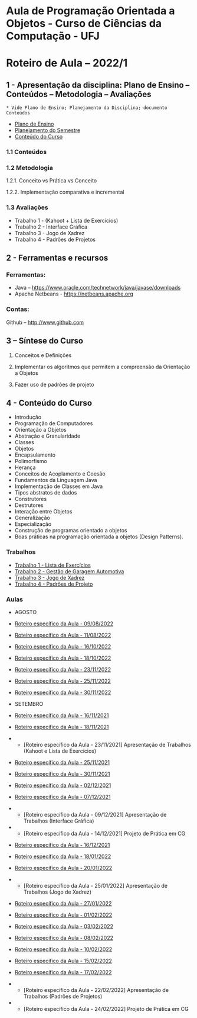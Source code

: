 # Aula de Programação Orientada a Objetos - Curso de Ciências da Computação - UFJ
# Roteiro de Aula – 2022/1

## 1 - Apresentação da disciplina: Plano de Ensino – Conteúdos – Metodologia – Avaliações
	* Vide Plano de Ensino; Planejamento da Disciplina; documento Conteúdos
	

- [Plano de Ensino](Plano_Ensino_POO_Remoto_2021.pdf)
- [Planejamento do Semestre](https://github.com/marcoswagner-commits/aulapoo/blob/3a731910eb8819c400b0e96c213063f1fe79e94f/documentos/Planejamento%20do%20Semestre_Remoto_2021_POO.pdf)
- [Conteúdo do Curso](Conteudo_POO.pdf)

### 1.1 Conteúdos



### 1.2 Metodologia

1.2.1. Conceito vs Prática vs Conceito

1.2.2. Implementação comparativa e incremental

### 1.3 Avaliações
- Trabalho 1 - (Kahoot + Lista de Exercícios)
- Trabalho 2 - Interface Gráfica
- Trabalho 3 - Jogo de Xadrez
- Trabalho 4 - Padrões de Projetos 

## 2  - Ferramentas e recursos

### Ferramentas:
- Java – https://www.oracle.com/technetwork/java/javase/downloads 
- Apache Netbeans - https://netbeans.apache.org

### Contas:
Github – http://www.github.com 


## 3 – Síntese do Curso

1. Conceitos e Definições 

2. Implementar os algoritmos que permitem a compreensão da Orientação a Objetos

3. Fazer uso de padrões de projeto


## 4 - Conteúdo do Curso
- Introdução
- Programação de Computadores
- Orientação a Objetos
- Abstração e Granularidade
- Classes
- Objetos
- Encapsulamento
- Polimorfismo
- Herança
- Conceitos de Acoplamento e Coesão
- Fundamentos da Linguagem Java
- Implementação de Classes em Java
- Tipos abstratos de dados
- Construtores
- Destrutores
- Interação entre Objetos
- Generalização
- Especialização
- Construção de programas orientado a objetos
- Boas práticas na programação orientada a objetos (Design Patterns).



### Trabalhos
- [Trabalho 1 - Lista de Exercícios](https://github.com/marcoswagner-commits/aulapoo/blob/a8ed4bfc22f2aa54739e9a21d49b458f325a1986/documentos/Trabalho1%20-%20POO.pdf)
- [Trabalho 2 - Gestão de Garagem Automotiva](https://github.com/marcoswagner-commits/aulapoo/blob/30a9163834a1bdfb61da0f6a3ca3a945bea58445/documentos/Trabalho2%20-%20POO.pdf)
- [Trabalho 3 - Jogo de Xadrez](https://github.com/marcoswagner-commits/aulapoo/files/7934427/Trabalho.3.-.POO.pdf)
- [Trabalho 4 - Padrões de Projeto](https://github.com/marcoswagner-commits/aulapoo/files/8088591/Trabalho.4.-.POO.pdf)




### Aulas

- AGOSTO
- [Roteiro específico da Aula - 09/08/2022](aula01.md)
- [Roteiro específico da Aula - 11/08/2022](aula02.md)
- [Roteiro específico da Aula - 16/10/2022](aula03.md)
- [Roteiro específico da Aula - 18/10/2022](aula04.md)
- [Roteiro específico da Aula - 23/11/2022](aula05.md)
- [Roteiro específico da Aula - 25/11/2022](aula06.md)
- [Roteiro específico da Aula - 30/11/2022](aula07.md)

- SETEMBRO
- [Roteiro específico da Aula - 16/11/2021](aula08.md)
- [Roteiro específico da Aula - 18/11/2021](aula09.md)
- - [Roteiro específico da Aula - 23/11/2021] Apresentação de Trabalhos (Kahoot e Lista de Exercícios)
- [Roteiro específico da Aula - 25/11/2021](aula11.md)
- [Roteiro específico da Aula - 30/11/2021](aula12.md)
- [Roteiro específico da Aula - 02/12/2021](aula13.md)
- [Roteiro específico da Aula - 07/12/2021](aula14.md)
- - [Roteiro específico da Aula - 09/12/2021] Apresentação de Trabalhos (Interface Gráfica)
- - [Roteiro específico da Aula - 14/12/2021] Projeto de Prática em CG
- [Roteiro específico da Aula - 16/12/2021](aula17.md)
- [Roteiro específico da Aula - 18/01/2022](aula18.md)
- [Roteiro específico da Aula - 20/01/2022](aula19.md)
- - [Roteiro específico da Aula - 25/01/2022] Apresentação de Trabalhos (Jogo de Xadrez)
- [Roteiro específico da Aula - 27/01/2022](aula20.md)
- [Roteiro específico da Aula - 01/02/2022](aula20.md)
- [Roteiro específico da Aula - 03/02/2022](aula20.md)
- [Roteiro específico da Aula - 08/02/2022](aula20.md)
- [Roteiro específico da Aula - 10/02/2022](aula20.md)
- [Roteiro específico da Aula - 15/02/2022](aula21.md)
- [Roteiro específico da Aula - 17/02/2022](aula21.md)
- - [Roteiro específico da Aula - 22/02/2022] Apresentação de Trabalhos (Padrões de Projetos)
- - [Roteiro específico da Aula - 24/02/2022] Projeto de Prática em CG




